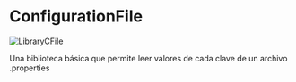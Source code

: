 # ConfigurationFile
[![LibraryCFile](https://img.shields.io/badge/FileProperties-Java-blue)](https://github.com/MrDave1999/LibraryList)

Una biblioteca básica que permite leer valores de cada clave de un archivo .properties

